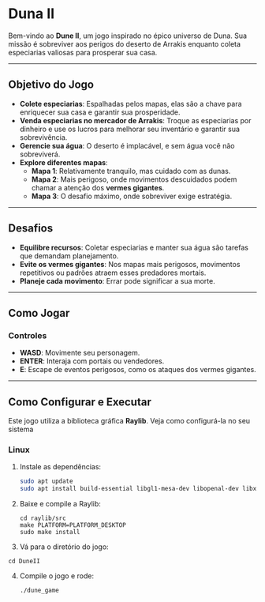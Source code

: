 # **Duna II**

Bem-vindo ao **Dune II**, um jogo inspirado no épico universo de Duna. Sua missão é sobreviver aos perigos do deserto de Arrakis enquanto coleta especiarias valiosas para prosperar sua casa.

---

## **Objetivo do Jogo**

- **Colete especiarias**: Espalhadas pelos mapas, elas são a chave para enriquecer sua casa e garantir sua prosperidade.
- **Venda especiarias no mercador de Arrakis**: Troque as especiarias por dinheiro e use os lucros para melhorar seu inventário e garantir sua sobrevivência.
- **Gerencie sua água**: O deserto é implacável, e sem água você não sobreviverá.
- **Explore diferentes mapas**:
  - **Mapa 1**: Relativamente tranquilo, mas cuidado com as dunas.
  - **Mapa 2**: Mais perigoso, onde movimentos descuidados podem chamar a atenção dos **vermes gigantes**.
  - **Mapa 3**: O desafio máximo, onde sobreviver exige estratégia.

---

## **Desafios**

- **Equilibre recursos**: Coletar especiarias e manter sua água são tarefas que demandam planejamento.
- **Evite os vermes gigantes**: Nos mapas mais perigosos, movimentos repetitivos ou padrões atraem esses predadores mortais.
- **Planeje cada movimento**: Errar pode significar a sua morte.

---

## **Como Jogar**

### **Controles**
- **WASD**: Movimente seu personagem.
- **ENTER**: Interaja com portais ou vendedores.
- **E**: Escape de eventos perigosos, como os ataques dos vermes gigantes.

---

## **Como Configurar e Executar**

Este jogo utiliza a biblioteca gráfica **Raylib**. Veja como configurá-la no seu sistema

### **Linux**
1. Instale as dependências:
   ```bash
   sudo apt update
   sudo apt install build-essential libgl1-mesa-dev libopenal-dev libx11-dev

2. Baixe e compile a Raylib:
   
   ```git clone https://github.com/raysan5/raylib.git
   cd raylib/src
   make PLATFORM=PLATFORM_DESKTOP
   sudo make install

3. Vá para o diretório do jogo:

  ```cd DuneII```

4. Compile o jogo e rode:
   ```make
   ./dune_game
